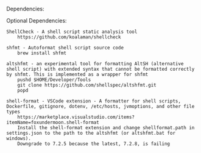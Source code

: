 Dependencies:

Optional Dependencies:

    ShellCheck - A shell script static analysis tool
        https://github.com/koalaman/shellcheck

    shfmt - Autoformat shell script source code
        brew install shfmt
    
    altshfmt - an experimental tool for formatting AltSH (alternative shell script) with extended syntax that cannot be formatted correctly by shfmt. This is implemented as a wrapper for shfmt
        pushd $HOME/Developer/Tools
        git clone https://github.com/shellspec/altshfmt.git
        popd

    shell-format - VSCode extension - A formatter for shell scripts, Dockerfile, gitignore, dotenv, /etc/hosts, jvmoptions, and other file types
        https://marketplace.visualstudio.com/items?itemName=foxundermoon.shell-format
        Install the shell-format extension and change shellformat.path in settings.json to the path to the altshfmt (or altshfmt.bat for windows).
        Downgrade to 7.2.5 because the latest, 7.2.8, is failing